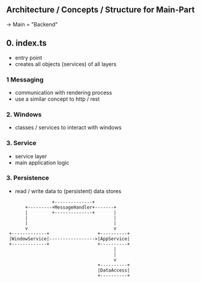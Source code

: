 ## Architecture / Concepts / Structure for Main-Part

-> Main = "Backend"

## 0. index.ts

- entry point
- creates all objects (services) of all layers

### 1 Messaging

- communication with rendering process
- use a similar concept to http / rest

### 2. Windows

- classes / services to interact with windows

### 3. Service

- service layer
- main application logic

### 3. Persistence

- read / write data to (persistent) data stores

```
                 +--------------+
       +---------+MessageHandler+-------+
       |         +--------------+       |
       |                                |
       |                                |
       v                                v
 +-------------+                  +----------+
 |WindowService|----------------->|AppService|
 +-------------+                  +----------+
                                        |
                                        |
                                        v
                                  +----------+
                                  |DataAccess|
                                  +----------+
```
